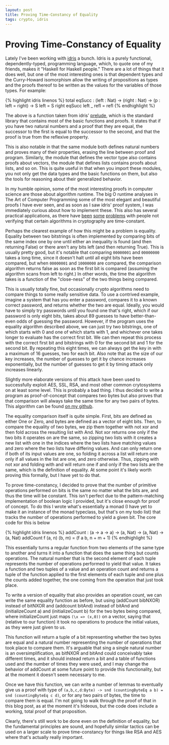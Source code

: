 ```yaml
---
layout: post
title: Proving Time-Constancy of Equality
tags: crypto, idris
---
```


Proving Time-Constancy of Equality
==================================

Lately I've been working with [idris](http://www.idris-lang.org/) a bunch. Idris is a purely functional, dependently-typed, programming language, which, to quote one of my friends, makes it "Haskell for Haskell people." There are a lot of things that it does well, but one of the most interesting ones is that dependent types and the Curry-Howard isomorphism allow the writing of propositions as types and the proofs thereof to be written as the values for the variables of those types.  For example:

{% highlight idris linenos %}
total eqSucc : (left : Nat) -> (right : Nat) -> (p : left = right) ->
S left = S right
eqSucc left _ refl = refl
{% endhighlight %}

The above is a function taken from idris' [prelude](https://github.com/idris-lang/Idris-dev/tree/master/libs/prelude/Prelude), which is the standard library that contains most of the basic functions and proofs.  It states that if you have two natural numbers and a proof that they are equal, the successor to the first is equal to the successor to the second, and that the proof is true from the reflexive property.

This is also notable in that the same module both defines natural numbers and proves many of their properties, erasing the line between proof and program. Similarly, the module that defines the vector type also contains proofs about vectors, the module that defines lists contains proofs about lists, and so on. This is quite useful in that when you import these modules, you not only get the data types and the basic functions on them, but also the tools for reasoning about their generalized behavior.

In my humble opinion, some of the most interesting proofs in computer science are those about algorithm runtime. The big O runtime analyses in The Art of Computer Programming some of the most elegant and beautiful proofs I have ever seen, and as soon as I saw idris' proof system, I was immediately curious about how to implement these.  This also has several practical applications, as there have [been](https://www.schneier.com/paper-side-channel.html) [some](http://dl.acm.org/citation.cfm?id=706156) [problems](http://cr.yp.to/papers.html#cachetiming) with people not verifying that certain algorithms in cryptography are time-constant.

Perhaps the clearest example of how this might be a problem is equality.  Equality between two bitstrings is often implemented by comparing bits of the same index one by one until either an inequality is found (and then returning False) or there aren't any bits left (and then returning True).  This is usually pretty good, but it's notable that comparing `00000001` and `00000000` takes a long time, since it doesn't halt until all eight bits have been compared, but when `00000001` and `10000000` are compared, the comparison algorithm returns false as soon as the first bit is compared (assuming the algorithm scans from left to right.) In other words, the time the algorithm takes is a function of the "close-ness" of the two things being compared.

This is usually totally fine, but occasionally crypto algorithms need to compare things to some really sensitive data.  To use a contrived example, imagine a system that has you enter a password, compares it to a known correct password, and returns whether the two are equal.  Ideally, you would have to simply try passwords until you found one that's right, which if our password is only eight bits, takes about 89 guesses to have better-than-even odds of guessing the password.  However, if the program uses the equality algorithm described above, we can just try two bitstrings, one of which starts with 0 and one of which starts with 1, and whichever one takes longer to evaluate has the correct first bit.  We can then repeat this process with the correct first bit and bitstrings with 0 for the second bit and 1 for the second bit. By repeating this eight times, we can always get the key in with a maximum of 16 guesses, two for each bit.  Also note that as the size of our key increases, the number of guesses to get it by chance increases exponentially, but the number of guesses to get it by timing attack only increases linearly.

Slightly more elaborate versions of this attack have been used to successfully exploit AES, SSL, RSA, and most other common crytosystems on at least some level.  This is probably a bad thing.  I thus decided to write a program as proof-of-concept that compares two bytes but also proves that that comparison will always take the same time for any two pairs of bytes.  This algorithm can be found [on my github](https://github.com/japesinator/tarts).

The equality comparison itself is quite simple.  First, bits are defined as either One or Zero, and bytes are defined as a vector of eight bits.  Then, to compare the equality of two bytes, we zip them together with not xor and then fold across the resulting list with And.  Not xor returns one only if the two bits it operates on are the same, so zipping two lists with it creates a new list with one in the indices where the two lists have matching values and zero where the two lists have differing values.  And can only return one if both of its input values are one, so folding it across a list will return one only if all values in the list are one, and zero otherwise.  Thus, zipping with not xor and folding with and will return one if and only if the two lists are the same, which is the definition of equality.  At some point it's likely worth proving this formally, but I have yet to do that.

To prove time-constancy, I decided to prove that the number of primitive operations performed on bits is the same no matter what the bits are, and thus the time will be constant.  This isn't perfect due to the pattern-matching implementation of boolean logic I provided, but it's close enough for proof of concept.  To do this I wrote what's essentially a monad (I have yet to make it an instance of the monad typeclass, but that's on my todo list) that tracks the number of operations performed to yield a given bit.  The core code for this is below

{% highlight idris linenos %}
addCount : (a -> a -> a) -> (a, Nat) -> (a, Nat) -> (a, Nat)
addCount f (a, n) (b, m) = (f a b, n + m + 1)
{% endhighlight %}

This essentially turns a regular function from two elements of the same type to another and turns it into a function that does the same thing but counts operations. The natural number that is the second element of each tuple represents the number of operations performed to yield that value.  It takes a function and two tuples of a value and an operation count and returns a tuple of the function applied to the first elements of each tuple and one plus the counts added together, the one coming from the operation that just took place.

To write a version of equality that also provides an operation count, we can write the same equality function as before, but using (addCount bibNXOR) instead of bitNXOR and (addcount bitAnd) instead of bitAnd and (initializeCount a) and (initializeCount b) for the two bytes being compared, where initializeCount just maps `(\x => (x,0))` on a vector, saying that (relative to our function) it took no operations to produce the initial values, as they were just given to us.

This function will return a tuple of a bit representing whether the two bytes are equal and a natural number representing the number of operations that took place to compare them.  It's arguable that sing a single natural number is an oversimplification, as bitNXOR and bitAnd could conceivably take different times, and it should instead return a bit and a table of functions used and the number of times they were used, and I may change the behavior of addCount at some future point to provide this functionality, but at the moment it doesn't seem necessary to me.

Once we have this function, we can write a number of lemmas to eventually give us a proof with type of `(a,b,c,d:Byte) -> snd (countingByteEq a b) = snd (countingByteEq c d)`, or for any two pairs of bytes, the time to compare them is equal.  I'm not going to walk through the proof of that in this blog post, as at the moment it's hideous, but the code does include a working, total proof of that proposition.

Clearly, there's still work to be done even on the definition of equality, but the fundamental principles are sound, and hopefully similar tactics can be used on a larger scale to prove time-constancy for things like RSA and AES where that's actually really important.
